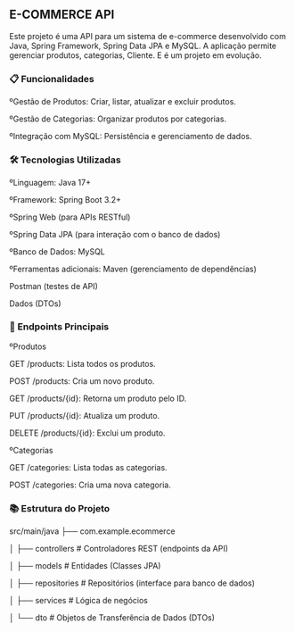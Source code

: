 
## E-COMMERCE API

Este projeto é uma API para um sistema de e-commerce desenvolvido com Java, Spring Framework, Spring Data JPA e MySQL. A aplicação permite gerenciar produtos, categorias, Cliente. E é um projeto em evolução.

### 📋 Funcionalidades 

ºGestão de Produtos: Criar, listar, atualizar e excluir produtos.

ºGestão de Categorias: Organizar produtos por categorias.

ºIntegração com MySQL: Persistência e gerenciamento de dados.

### 🛠️ Tecnologias Utilizadas 

ºLinguagem: Java 17+

ºFramework: Spring Boot 3.2+

ºSpring Web (para APIs RESTful)

ºSpring Data JPA (para interação com o banco de dados)

ºBanco de Dados: MySQL

ºFerramentas adicionais: Maven (gerenciamento de dependências)

Postman (testes de API)

Dados (DTOs)

### 📖 Endpoints Principais 

ºProdutos

GET /products: Lista todos os produtos.

POST /products: Cria um novo produto.

GET /products/{id}: Retorna um produto pelo ID.

PUT /products/{id}: Atualiza um produto.

DELETE /products/{id}: Exclui um produto.

ºCategorias

GET /categories: Lista todas as categorias.

POST /categories: Cria uma nova categoria.


### 📚 Estrutura do Projeto

src/main/java
├── com.example.ecommerce

│   ├── controllers # Controladores REST (endpoints da API)

│   ├── models          # Entidades (Classes JPA)

│   ├── repositories    # Repositórios (interface para banco de dados)

│   ├── services        # Lógica de negócios

│   └── dto             # Objetos de Transferência de Dados (DTOs)
